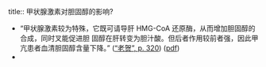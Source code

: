 title:: 甲状腺激素对胆固醇的影响?

- “甲状腺激素较为特殊，它既可请导肝 HMG-CoA 还原酶，从而增加胆固醇的合成，同时叉能促进胆 固醇在肝转变为胆汁酸。但后者作用较前者强，因此甲亢患者血清胆固醇含量下降。” ([“老贺”, p. 320](zotero://select/library/items/LNRVU3P7)) ([pdf](zotero://open-pdf/library/items/LH58DAQC?page=320&annotation=AXYSCWTK))
-